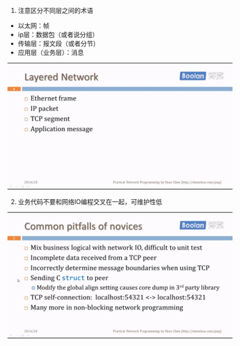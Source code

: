 1. 注意区分不同层之间的术语

* 以太网：帧
* ip层：数据包（或者说分组）
* 传输层：报文段（或者分节）
* 应用层（业务层）：消息

![IMG_0188](assets/IMG_0188.JPG)





2. 业务代码不要和网络IO编程交叉在一起，可维护性低

![IMG_0189](assets/IMG_0189.JPG)

